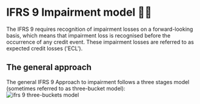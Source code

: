 # IFRS 9 Impairment model ✍🏻

The IFRS 9 requires recognition of impairment losses on a forward-looking basis, which means that impairment loss is recognised before the occurrence of any credit event. These impairment losses are referred to as expected credit losses ('ECL').

## The general approach
The general IFRS 9 Approach to impairment follows a three stages model (sometimes referred to as three-bucket model):
![ifrs 9 three-buckets model](https://www.bankinghub.eu/wp-content/uploads/sites/2/2014/10/IFRS-9-english_2.png)
